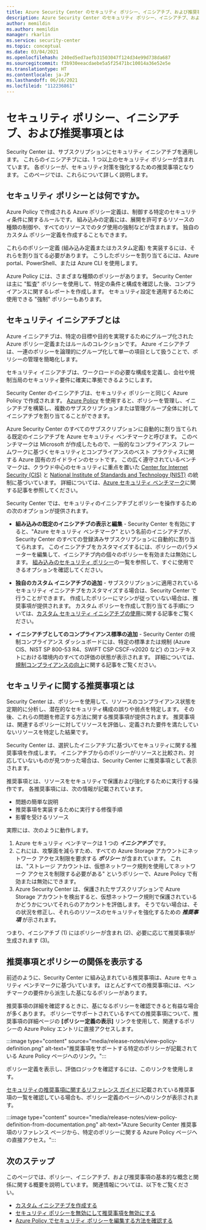 ```yaml
---
title: Azure Security Center のセキュリティ ポリシー、イニシアチブ、および推奨事項について
description: Azure Security Center のセキュリティ ポリシー、イニシアチブ、および推奨事項について説明します。
author: memildin
ms.author: memildin
manager: rkarlin
ms.service: security-center
ms.topic: conceptual
ms.date: 03/04/2021
ms.openlocfilehash: 240ed5ed7aefb31503047f124d34e99d738da687
ms.sourcegitcommit: f3b930eeacdaebe5a5f25471bc10014a36e52e5e
ms.translationtype: HT
ms.contentlocale: ja-JP
ms.lasthandoff: 06/16/2021
ms.locfileid: "112236861"
---
```

# <a name="what-are-security-policies-initiatives-and-recommendations"></a>セキュリティ ポリシー、イニシアチブ、および推奨事項とは

Security Center は、サブスクリプションにセキュリティ イニシアチブを適用します。 これらのイニシアチブには、1 つ以上のセキュリティ ポリシーが含まれています。 各ポリシーが、セキュリティ対策を強化するための推奨事項となります。 このページでは、これらについて詳しく説明します。


## <a name="what-is-a-security-policy"></a>セキュリティ ポリシーとは何ですか。

Azure Policy で作成される Azure ポリシー定義は、制御する特定のセキュリティ条件に関するルールです。 組み込みの定義には、展開を許可するリソースの種類の制御や、すべてのリソースでのタグ使用の強制などが含まれます。 独自のカスタム ポリシー定義を作成することもできます。

これらのポリシー定義 (組み込み定義またはカスタム定義) を実装するには、それらを割り当てる必要があります。 こうしたポリシーを割り当てるには、Azure portal、PowerShell、または Azure CLI を使用します。

Azure Policy には、さまざまな種類のポリシーがあります。 Security Center は主に "監査" ポリシーを使用して、特定の条件と構成を確認した後、コンプライアンスに関するレポートを作成します。 セキュリティ設定を適用するために使用できる "強制" ポリシーもあります。

## <a name="what-is-a-security-initiative"></a>セキュリティ イニシアチブとは

Azure イニシアチブは、特定の目標や目的を実現するためにグループ化された Azure ポリシー定義またはルールのコレクションです。 Azure イニシアチブは、一連のポリシーを論理的にグループ化して単一の項目として扱うことで、ポリシーの管理を簡略化します。

セキュリティ イニシアチブは、ワークロードの必要な構成を定義し、会社や規制当局のセキュリティ要件に確実に準拠できるようにします。

Security Center のイニシアチブは、セキュリティ ポリシーと同じく Azure Policy で作成されます。 [Azure Policy](../governance/policy/overview.md) を使用すると、ポリシーを管理し、イニシアチブを構築し、複数のサブスクリプションまたは管理グループ全体に対してイニシアチブを割り当てることができます。

Azure Security Center のすべてのサブスクリプションに自動的に割り当てられる既定のイニシアチブを Azure セキュリティ ベンチマークと呼びます。 このベンチマークは Microsoft が作成したもので、一般的なコンプライアンス フレームワークに基づくセキュリティとコンプライアンスのベスト プラクティスに関する Azure 固有のガイドラインのセットです。 この広く遵守されているベンチマークは、クラウド中心のセキュリティに重点を置いた [Center for Internet Security (CIS)](https://www.cisecurity.org/benchmark/azure/) と [National Institute of Standards and Technology (NIST)](https://www.nist.gov/) の統制に基づいています。 詳細については、[Azure セキュリティ ベンチマーク](/security/benchmark/azure/introduction)に関する記事を参照してください。

Security Center では、セキュリティのイニシアチブとポリシーを操作するための次のオプションが提供されます。

- **組み込みの既定のイニシアチブの表示と編集** - Security Center を有効にすると、"Azure セキュリティ ベンチマーク" という名前のイニシアチブが、Security Center のすべての登録済みサブスクリプションに自動的に割り当てられます。 このイニシアチブをカスタマイズするには、ポリシーのパラメーターを編集して、イニシアチブ内の個々のポリシーを有効または無効にします。 [組み込みのセキュリティ ポリシー](./policy-reference.md)の一覧を参照して、すぐに使用できるオプションを確認してください。

- **独自のカスタム イニシアチブの追加** - サブスクリプションに適用されているセキュリティ イニシアチブをカスタマイズする場合は、Security Center で行うことができます。 作成したポリシーにマシンが従っていない場合は、推奨事項が提供されます。 カスタム ポリシーを作成して割り当てる手順については、[カスタム セキュリティ イニシアチブの使用](custom-security-policies.md)に関する記事をご覧ください。

- **イニシアチブとしてのコンプライアンス標準の追加** - Security Center の規制コンプライアンス ダッシュボードには、特定の標準または規制 (Azure CIS、NIST SP 800-53 R4、SWIFT CSP CSCF-v2020 など) のコンテキストにおける環境内のすべての評価の状態が表示されます。 詳細については、[規制コンプライアンスの向上](security-center-compliance-dashboard.md)に関する記事をご覧ください。

## <a name="what-is-a-security-recommendation"></a>セキュリティに関する推奨事項とは

Security Center は、ポリシーを使用して、リソースのコンプライアンス状態を定期的に分析し、潜在的なセキュリティ構成の誤りや弱点を特定します。 その後、これらの問題を修正する方法に関する推奨事項が提供されます。 推奨事項は、関連するポリシーに対してリソースを評価し、定義された要件を満たしていないリソースを特定した結果です。

Security Center は、選択したイニシアチブに基づいてセキュリティに関する推奨事項を作成します。 イニシアチブからのポリシーがリソースと比較され、対応していないものが見つかった場合は、Security Center に推奨事項として表示されます。

推奨事項とは、リソースをセキュリティで保護および強化するために実行する操作です。 各推奨事項には、次の情報が記載されています。

- 問題の簡単な説明
- 推奨事項を実装するために実行する修復手順
- 影響を受けるリソース

実際には、次のように動作します。

1. Azure セキュリティ ベンチマークは 1 つの ***イニシアチブ*** です。
1. これには、攻撃面を減らすため、すべての Azure Storage アカウントにネットワーク アクセス制限を要求する ***ポリシー*** が含まれています。 これは、"ストレージ アカウントは、仮想ネットワーク規則を使用してネットワーク アクセスを制限する必要がある" というポリシーで、Azure Policy で有効または無効にできます。
1. Azure Security Center は、保護されたサブスクリプションで Azure Storage アカウントを検出すると、仮想ネットワーク規則で保護されているかどうかについてそれらのアカウントを評価します。 そうでない場合は、その状況を修正し、それらのリソースのセキュリティを強化するための ***推奨事項*** が示されます。 

つまり、イニシアチブ (1) にはポリシーが含まれ (2)、必要に応じて推奨事項が生成されます (3)。 

## <a name="viewing-the-relationship-between-a-recommendation-and-a-policy"></a>推奨事項とポリシーの関係を表示する

前述のように、Security Center に組み込まれている推奨事項は、Azure セキュリティ ベンチマークに基づいています。 ほとんどすべての推奨事項には、ベンチマークの要件から派生した基になるポリシーがあります。

推奨事項の詳細を確認するときに、基になるポリシーを確認できると有益な場合が多くあります。 ポリシーでサポートされているすべての推奨事項について、推奨事項の詳細ページの **[ポリシー定義の表示]** リンクを使用して、関連するポリシーの Azure Policy エントリに直接アクセスします。

:::image type="content" source="media/release-notes/view-policy-definition.png" alt-text="推奨事項をサポートする特定のポリシーが記載されている Azure Policy ページへのリンク。":::

ポリシー定義を表示し、評価ロジックを確認するには、このリンクを使用します。 

[セキュリティの推奨事項に関するリファレンス ガイド](recommendations-reference.md)に記載されている推奨事項の一覧を確認している場合も、ポリシー定義のページへのリンクが表示されます。

:::image type="content" source="media/release-notes/view-policy-definition-from-documentation.png" alt-text="Azure Security Center 推奨事項のリファレンス ページから、特定のポリシーに関する Azure Policy ページへの直接アクセス。":::


## <a name="next-steps"></a>次のステップ

このページでは、ポリシー、イニシアチブ、および推奨事項の基本的な概念と関係に関する概要を説明しています。 関連情報については、以下をご覧ください。

- [カスタム イニシアチブを作成する](custom-security-policies.md)
- [セキュリティ ポリシーを無効にして推奨事項を無効にする](tutorial-security-policy.md#disable-security-policies-and-disable-recommendations)
- [Azure Policy でセキュリティ ポリシーを編集する方法を確認する](../governance/policy/tutorials/create-and-manage.md)